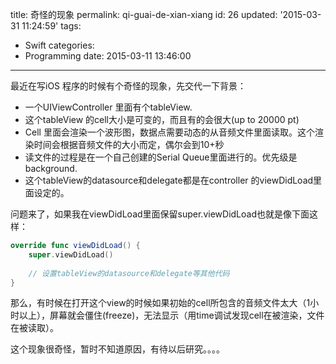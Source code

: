 title: 奇怪的现象
permalink: qi-guai-de-xian-xiang
id: 26
updated: '2015-03-31 11:24:59'
tags:
  - Swift
categories:
  - Programming
date: 2015-03-11 13:46:00
---
最近在写iOS 程序的时候有个奇怪的现象，先交代一下背景：

<!--- more --->

- 一个UIViewController 里面有个tableView.
- 这个tableView 的cell大小是可变的，而且有的会很大(up to 20000 pt)
- Cell 里面会渲染一个波形图，数据点需要动态的从音频文件里面读取。这个渲染时间会根据音频文件的大小而定，偶尔会到10+秒
- 读文件的过程是在一个自己创建的Serial Queue里面进行的。优先级是background.
- 这个tableView的datasource和delegate都是在controller 的viewDidLoad里面设定的。

问题来了，如果我在viewDidLoad里面保留super.viewDidLoad也就是像下面这样：
```Swift
override func viewDidLoad() {
	super.viewDidLoad()
    
    // 设置tableView的datasource和delegate等其他代码
}
```
那么，有时候在打开这个view的时候如果初始的cell所包含的音频文件太大（1小时以上），屏幕就会僵住(freeze)，无法显示（用time调试发现cell在被渲染，文件在被读取）。

这个现象很奇怪，暂时不知道原因，有待以后研究。。。。